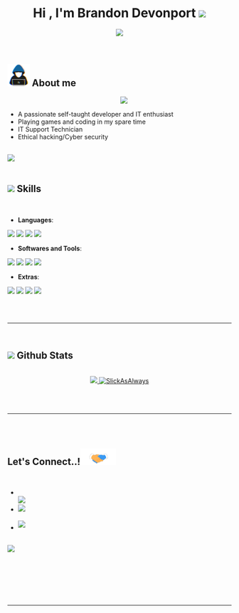
<h1 align="center"><b>Hi , I'm Brandon Devonport </b><img src="https://media.giphy.com/media/hvRJCLFzcasrR4ia7z/giphy.gif" width="35"></h1>
<!--  -->
<p align="center">
  <a href="https://github.com/DenverCoder1/readme-typing-svg"><img src="https://readme-typing-svg.herokuapp.com?font=Time+New+Roman&color=cyan&size=25&center=true&vCenter=true&width=600&height=100&lines=Welcome+to+my+profile&hearts;++;Self-taught+Developer,;Computer+Science+Student,;Active+Learner/Researcher,..<3"></a>
</p>


<br>




	
## <picture><img src = "https://github.com/0xAbdulKhalid/0xAbdulKhalid/raw/main/assets/mdImages/about_me.gif" width = 50px></picture> **About me**

<picture> <img align="right" src="https://github.com/0xAbdulKhalid/SlickAsAlways/raw/main/assets/mdImages/Right_Side.gif" width = 250px></picture>

<br>

- A passionate self-taught developer and IT enthusiast 
- Playing games and coding in my spare time
- IT Support Technician 
- Ethical hacking/Cyber security
<br><br>

<img src="https://user-images.githubusercontent.com/73097560/115834477-dbab4500-a447-11eb-908a-139a6edaec5c.gif"><br><br>

## <img src="https://media2.giphy.com/media/QssGEmpkyEOhBCb7e1/giphy.gif?cid=ecf05e47a0n3gi1bfqntqmob8g9aid1oyj2wr3ds3mg700bl&rid=giphy.gif" width ="25"><b> Skills</b>
<br>

<p align="center">

- **Languages**:

<img src="https://img.shields.io/badge/java-%23ED8B00.svg?&style=for-the-badge&logo=java&logoColor=white"/>
<img src="https://img.shields.io/badge/html5%20-%23E34F26.svg?&style=for-the-badge&logo=html5&logoColor=white"/>
<img src="https://img.shields.io/badge/c++%20-%2300599C.svg?&style=for-the-badge&logo=c%2B%2B&ogoColor=white"/>
<img src="https://img.shields.io/badge/python%20-%2314354C.svg?&style=for-the-badge&logo=python&logoColor=white"/>
    
<br>

- **Softwares and Tools**:
<img src="https://img.shields.io/badge/blender%20-%23F5792A.svg?&style=for-the-badge&logo=blender&logoColor=white"/>
<img src="https://img.shields.io/badge/adobe%20-%23FF0000.svg?&style=for-the-badge&logo=adobe&logoColor=white"/>
<img src="https://img.shields.io/badge/AWS%20-%23FF9900.svg?&style=for-the-badge&logo=amazon-aws&logoColor=white"/>
<img src="https://img.shields.io/badge/docker%20-%230db7ed.svg?&style=for-the-badge&logo=docker&logoColor=white"/>

<br>

- **Extras**:
<img src="https://img.shields.io/badge/<brandon_devonport>%20-%23E4405F.svg?&style=for-the-badge&logo=Instagram&logoColor=white"/>
<img src="https://img.shields.io/badge/<SlickAsAlways>%20-%231DA1F2.svg?&style=for-the-badge&logo=X&logoColor=white"/>
<img src="https://github.com/user-attachments/assets/84bcf7ce-0f7e-4b43-b198-11cc4f46f3d8"/>
<img src="https://github.com/user-attachments/assets/2d021062-9bcc-4c87-850d-8c722ed6007f"/> 

</p>


<br>
<br>

-----

<br>


## <img src="https://media.giphy.com/media/iY8CRBdQXODJSCERIr/giphy.gif" width="35"><b> Github Stats </b>
<br>

<div align="center">

<a href="https://github.com/SlickAsAlways/">
  <img src="https://github-readme-stats.vercel.app/api?username=SlickAsAlways&include_all_commits=true&count_private=true&show_icons=true&line_height=20&title_color=7A7ADB&icon_color=2234AE&text_color=D3D3D3&bg_color=0,000000,130F40" width="450"/>
  <img src="https://github-readme-stats.vercel.app/api/top-langs?username=SlickAsAlways&show_icons=true&locale=en&layout=compact&line_height=20&title_color=7A7ADB&icon_color=2234AE&text_color=D3D3D3&bg_color=0,000000,130F40" width="375"  alt="SlickAsAlways"/>

</a>
</div>

<br>
<br>
<br>

-----

<br>
<br>

## <b> Let's Connect..!</b><img src="https://github.com/0xAbdulKhalid/0xAbdulKhalid/raw/main/assets/mdImages/handshake.gif" width ="80">
<br>
<div align='left'>

<ul>

<li></li><img src="https://img.shields.io/badge/<SlickAsAlways>%20-%231DA1F2.svg?&style=for-the-badge&logo=X&logoColor=white"/>

</a>
</li>

<br>

<li><img src="https://img.shields.io/badge/<brandon_devonport>%20-%23E4405F.svg?&style=for-the-badge&logo=Instagram&logoColor=white"/>
	
</a>
</li>

<br>

<li>
<a href="mailto:brandondevonport123@gmail.com" target="_blank">
<img src="https://img.shields.io/badge/gmail:  SlickAsAlways-%23EA4335.svg?style=for-the-badge&logo=gmail&logoColor=white" t=mail style="margin-bottom: 5px;" />
</a>
</li>
	
</ul>
</div>

<br>
<img src="https://user-images.githubusercontent.com/73097560/115834477-dbab4500-a447-11eb-908a-139a6edaec5c.gif">
<br>
<br>
<br>

<div align='center'>

</div>
<br>
<br>
<br>
<br>

---

<br>
